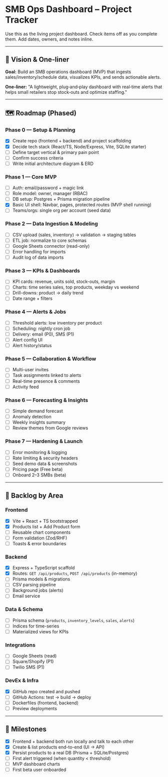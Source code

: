 # SMB Ops Dashboard – Project Tracker

Use this as the living project dashboard. Check items off as you complete them. Add dates, owners, and notes inline.

---

## 🔭 Vision & One‑liner
**Goal:** Build an SMB operations dashboard (MVP) that ingests sales/inventory/schedule data, visualizes KPIs, and sends actionable alerts.

**One‑liner:** "A lightweight, plug‑and‑play dashboard with real‑time alerts that helps small retailers stop stock‑outs and optimize staffing."

---

## 🗺️ Roadmap (Phased)

### Phase 0 — Setup & Planning
- [x] Create repo (frontend + backend) and project scaffolding
- [x] Decide tech stack (React/TS, Node/Express, Vite, SQLite starter)
- [ ] Define target vertical & primary pain point
- [ ] Confirm success criteria
- [ ] Write initial architecture diagram & ERD

### Phase 1 — Core MVP
- [ ] Auth: email/password + magic link
- [ ] Role model: owner, manager (RBAC)
- [ ] DB setup: Postgres + Prisma migration pipeline
- [x] Basic UI shell: Navbar, pages, protected routes (MVP shell running)
- [ ] Teams/orgs: single org per account (seed data)

### Phase 2 — Data Ingestion & Modeling
- [ ] CSV upload (sales, inventory) → validation → staging tables
- [ ] ETL job: normalize to core schemas
- [ ] Google Sheets connector (read-only)
- [ ] Error handling for imports
- [ ] Audit log of data imports

### Phase 3 — KPIs & Dashboards
- [ ] KPI cards: revenue, units sold, stock-outs, margin
- [ ] Charts: time series sales, top products, weekday vs weekend
- [ ] Drill-downs: product → daily trend
- [ ] Date range + filters

### Phase 4 — Alerts & Jobs
- [ ] Threshold alerts: low inventory per product
- [ ] Scheduling: nightly cron job
- [ ] Delivery: email (P0), SMS (P1)
- [ ] Alert config UI
- [ ] Alert history/status

### Phase 5 — Collaboration & Workflow
- [ ] Multi-user invites
- [ ] Task assignments linked to alerts
- [ ] Real-time presence & comments
- [ ] Activity feed

### Phase 6 — Forecasting & Insights
- [ ] Simple demand forecast
- [ ] Anomaly detection
- [ ] Weekly insights summary
- [ ] Review themes from Google reviews

### Phase 7 — Hardening & Launch
- [ ] Error monitoring & logging
- [ ] Rate limiting & security headers
- [ ] Seed demo data & screenshots
- [ ] Pricing page (Free beta)
- [ ] Onboard 2–3 SMBs (beta)

---

## 🧱 Backlog by Area

### Frontend
- [x] Vite + React + TS bootstrapped
- [x] Products list + Add Product form
- [ ] Reusable chart components
- [ ] Form validation (Zod/RHF)
- [ ] Toasts & error boundaries

### Backend
- [x] Express + TypeScript scaffold
- [x] Routes: `GET /api/products`, `POST /api/products` (in-memory)
- [ ] Prisma models & migrations
- [ ] CSV parsing pipeline
- [ ] Background jobs (alerts)
- [ ] Email service

### Data & Schema
- [ ] Prisma schema (`products`, `inventory_levels`, `sales`, `alerts`)
- [ ] Indices for time-series
- [ ] Materialized views for KPIs

### Integrations
- [ ] Google Sheets (read)
- [ ] Square/Shopify (P1)
- [ ] Twilio SMS (P1)

### DevEx & Infra
- [x] GitHub repo created and pushed
- [ ] GitHub Actions: test → build → deploy
- [ ] Dockerfiles (frontend, backend)
- [ ] Preview deployments

---

## 🎯 Milestones
- [x] Frontend + backend both run locally and talk to each other
- [x] Create & list products end-to-end (UI → API)
- [x] Persist products to a real DB (Prisma + SQLite/Postgres)
- [ ] First alert triggered (when quantity < threshold)
- [ ] MVP dashboard charts
- [ ] First beta user onboarded
